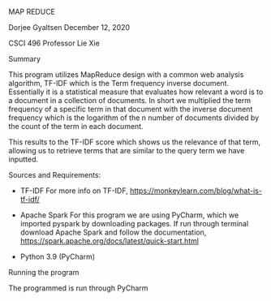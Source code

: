 MAP REDUCE

Dorjee Gyaltsen								                                                                                                    December 12, 2020


CSCI 496
Professor Lie Xie 

Summary

This program utilizes MapReduce design with a common web analysis algorithm, TF-IDF which is the Term frequency inverse document. Essentially it is a statistical measure that evaluates how relevant a word is to a document in a collection of documents. In short we multiplied the term frequency of a specific term in that document with the inverse document frequency which is the logarithm of the n number of documents divided by the count of the term in each document. 


This results to the TF-IDF score which shows us the relevance of that term, allowing us to retrieve terms that are similar to the query term we have inputted. 

Sources and Requirements: 

- TF-IDF
For more info on TF-IDF, https://monkeylearn.com/blog/what-is-tf-idf/

- Apache Spark 
For this program we are using PyCharm, which we imported pyspark by downloading packages. 
If run through terminal download Apache Spark and follow the documentation, https://spark.apache.org/docs/latest/quick-start.html

- Python 3.9 (PyCharm)

Running the program

The programmed is run through PyCharm




